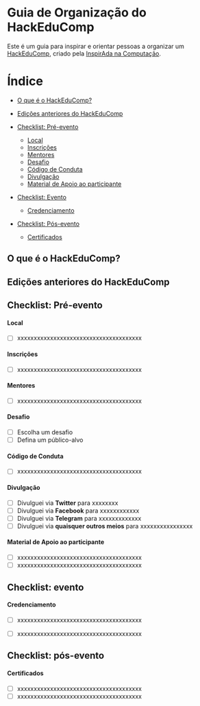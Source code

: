 # Guia de Organização do HackEduComp


Este é um guia para inspirar e orientar pessoas a organizar um [HackEduComp](https://inspiradanacomputacao.com/hackeducomp/), criado pela [InspirAda na Computação](https://inspiradanacomputacao.com/).


# Índice

- [O que é o HackEduComp?](#o-que-é-o-hackeducomp)
- [Edições anteriores do HackEduComp](#edições-anteriores-do-hackeducomp)
- [Checklist: Pré-evento](#checklist-pre-evento)
  - [Local](#local)
  - [Inscrições](#inscrições)
  - [Mentores](#mentores)
  - [Desafio](#desafio)
  - [Código de Conduta](#código-de-conduta)
  - [Divulgação](#divulgação)
  - [Material de Apoio ao participante](#material-de-apoio-ao-participante)
  
- [Checklist: Evento](#checklist-evento)
  - [Credenciamento](#credenciamento)

- [Checklist: Pós-evento](#checklist-pós-evento)
  - [Certificados](#certificados) 

## O que é o HackEduComp? 



## Edições anteriores do HackEduComp


## Checklist: Pré-evento

#### Local

- [ ] xxxxxxxxxxxxxxxxxxxxxxxxxxxxxxxxxxxxxx

#### Inscrições

- [ ] xxxxxxxxxxxxxxxxxxxxxxxxxxxxxxxxxxxxxx

#### Mentores
- [ ] xxxxxxxxxxxxxxxxxxxxxxxxxxxxxxxxxxxxxx

#### Desafio
- [ ] Escolha um desafio
- [ ] Defina um público-alvo

#### Código de Conduta
- [ ] xxxxxxxxxxxxxxxxxxxxxxxxxxxxxxxxxxxxxx

#### Divulgação
- [ ] Divulguei via **Twitter** para xxxxxxxx
- [ ] Divulguei via **Facebook** para xxxxxxxxxxxx
- [ ] Divulguei via **Telegram** para xxxxxxxxxxxxx
- [ ] Divulguei via **quaisquer outros meios** para xxxxxxxxxxxxxxxx

#### Material de Apoio ao participante
- [ ] xxxxxxxxxxxxxxxxxxxxxxxxxxxxxxxxxxxxxx
- [ ] xxxxxxxxxxxxxxxxxxxxxxxxxxxxxxxxxxxxxx

## Checklist: evento


#### Credenciamento
- [ ] xxxxxxxxxxxxxxxxxxxxxxxxxxxxxxxxxxxxxx
- [ ] xxxxxxxxxxxxxxxxxxxxxxxxxxxxxxxxxxxxxx


## Checklist: pós-evento

#### Certificados
- [ ] xxxxxxxxxxxxxxxxxxxxxxxxxxxxxxxxxxxxxx
- [ ] xxxxxxxxxxxxxxxxxxxxxxxxxxxxxxxxxxxxxx
